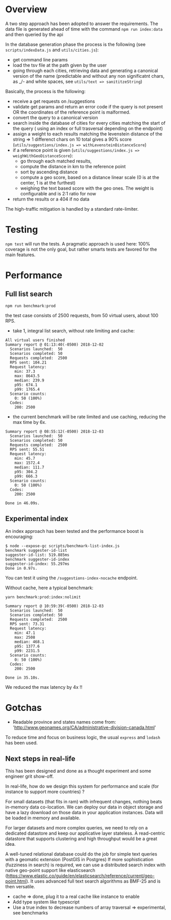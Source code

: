 # Overview

A two step approach has been adopted to answer the requirements. The data file is generated ahead of time with the command `npm run index:data` and then queried by the api

In the database generation phase the process is the following (see `scripts/indexData.js` and `utils/cities.js`):

- get command line params
- load the tsv file at the path given by the user
- going through each cities, retrieving data and generating a canonical version of the name (predictable and without any non significatnt chars, as \_/- and white spaces, see `utils/text => sanititzeString`)

Basically, the process is the following:

- receive a get requests on /suggestions
- validate get params and return an error code if the query is not present OR the coordinates of the reference point is malformed.
- convert the query to a canonical version
- search inside the database of cities for every cities matching the start of the query ( using an index or full trasversal depending on the endpoint)
- assign a weight to each results matching the levenstein distance of the string => 1 differenct chars on 10 total gives a 90% score (`utils/suggestions/index.js => withLevensteinDistanceScore`)
- if a reference point is given (`utils/suggestions/index.js => weighWithGeoDistanceScore`):
  - go through each matched results,
  - compute the distance in km to the reference point
  - sort by ascending distance
  - compute a geo score, based on a distance linear scale (0 is at the center, 1 is at the furthest)
  - weighing the text based score with the geo ones. The weight is configurable and is 2:1 ratio for now
- return the results or a 404 if no data

The high-traffic mitigation is handled by a standard rate-limiter.

# Testing

`npm test` will run the tests. A pragmatic approach is used here: 100% coverage is not the only goal, but rather smarts tests are favored for the main features.

# Performance

## Full list search

`npm run benchmark:prod`

the test case consists of 2500 requests, from 50 virtual users, about 100 RPS.

- take 1, integral list search, without rate limiting and cache:

```
All virtual users finished
Summary report @ 01:13:40(-0500) 2018-12-02
  Scenarios launched:  50
  Scenarios completed: 50
  Requests completed:  2500
  RPS sent: 104.21
  Request latency:
    min: 37.3
    max: 8643.5
    median: 239.9
    p95: 674.1
    p99: 1765.4
  Scenario counts:
    0: 50 (100%)
  Codes:
    200: 2500
```

- the current benchmark will be rate limited and use caching, reducing the max time by 6x.

```
Summary report @ 08:55:12(-0500) 2018-12-03
  Scenarios launched:  50
  Scenarios completed: 50
  Requests completed:  2500
  RPS sent: 55.51
  Request latency:
    min: 45.7
    max: 1572.4
    median: 111.7
    p95: 304.2
    p99: 666.3
  Scenario counts:
    0: 50 (100%)
  Codes:
    200: 2500

Done in 46.09s.

```

## Experimental index

An index approach has been tested and the performance boost is encouraging:

```
$ node --expose-gc scripts/benchmark-list-index.js
benchmark suggester-id-list
suggester-id-list: 519.885ms
benchmark suggester-id-index
suggester-id-index: 55.297ms
Done in 0.97s.
```

You can test it using the `/suggestions-index-nocache` endpoint.

Without cache, here a typical benchmark:

```
yarn benchmark:prod:index:nolimit

Summary report @ 10:59:39(-0500) 2018-12-03
  Scenarios launched:  50
  Scenarios completed: 50
  Requests completed:  2500
  RPS sent: 73.31
  Request latency:
    min: 47.1
    max: 2508
    median: 468.1
    p95: 1377.6
    p99: 2231.5
  Scenario counts:
    0: 50 (100%)
  Codes:
    200: 2500

Done in 35.10s.

```

We reduced the max latency by 4x !!

# Gotchas

- Readable province and states names come from: 'http://www.geonames.org/CA/administrative-division-canada.html'

To reduce time and focus on business logic, the usual `express` and `lodash` has been used.

## Next steps in real-life

This has been designed and done as a thought experiment and some engineer grit show-off.

In real-life, how do we design this system for performance and scale (for instance to support more countries) ?

For small datasets (that fits in ram) with infrequent changes, nothing beats in-memory data co-location. We can deploy our data in object storage and have a lazy download on those data in your application instances. Data will be loaded in memory and available.

For larger datasets and more complex queries, we need to rely on a dedicated datastore and keep our applicative layer stateless.
A read-centric datastore that supports clustering and high throughput would be a great idea.

A well-tuned relational database could do the job for simple text queries with a geomatic extension (PostGIS in Postgres)
If more sophistication (fuzziness in search) is required, we can use a distributed search index with native geo-point support like elasticsearch (https://www.elastic.co/guide/en/elasticsearch/reference/current/geo-point.html). It uses advanced full text search algorithms as BMF-25 and is then versatile.

- cache => done, plug it to a real cache like instance to enable
- Add type system like typescript
- Use a true index to decrease numbers of array traversal => experimental, see benchmarks
